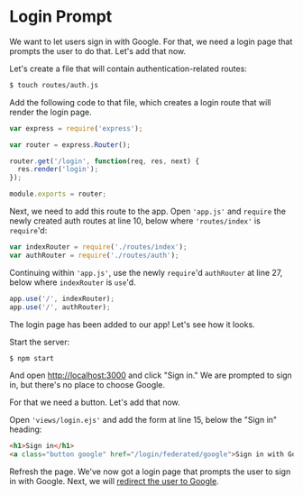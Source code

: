 # Login Prompt

We want to let users sign in with Google.  For that, we need a login page that
prompts the user to do that.  Let's add that now.

Let's create a file that will contain authentication-related routes:

```sh
$ touch routes/auth.js
```

Add the following code to that file, which creates a login route that will
render the login page.

```js
var express = require('express');

var router = express.Router();

router.get('/login', function(req, res, next) {
  res.render('login');
});

module.exports = router;
```

Next, we need to add this route to the app.  Open `'app.js'` and `require` the
newly created auth routes at line 10, below where `'routes/index'` is
`require`'d:

```js
var indexRouter = require('./routes/index');
var authRouter = require('./routes/auth');
```

Continuing within `'app.js'`, use the newly `require`'d `authRouter` at line 27,
below where `indexRouter` is `use`'d.

```js
app.use('/', indexRouter);
app.use('/', authRouter);
```

The login page has been added to our app!  Let's see how it looks.

Start the server:

```sh
$ npm start
```

And open [http://localhost:3000](http://localhost:3000) and click "Sign in."  We
are prompted to sign in, but there's no place to choose Google.

For that we need a button.  Let's add that now.

Open `'views/login.ejs'` and add the form at line 15, below the "Sign in"
heading:

```html
<h1>Sign in</h1>
<a class="button google" href="/login/federated/google">Sign in with Google</a>
```

Refresh the page.  We've now got a login page that prompts the user to sign in
with Google.  Next, we will [redirect the user to Google](../redirect/).
